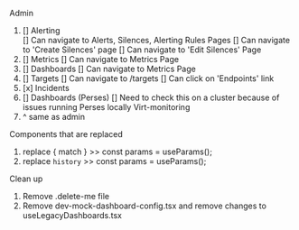 Admin 
1. [] Alerting  
    [] Can navigate to Alerts, Silences, Alerting Rules Pages
    [] Can navigate to 'Create Silences' page 
    [] Can navigate to 'Edit Silences' Page 
2. [] Metrics 
    [] Can navigate to Metrics Page 
3. [] Dashboards
    [] Can navigate to Metrics Page 
4. [] Targets
    [] Can navigate to /targets 
    [] Can click on 'Endpoints' link 
5. [x] Incidents 
6. [] Dashboards (Perses)
    [] Need to check this on a cluster because of issues running Perses locally 
Virt-monitoring 
1. ^ same as admin 






Components that are replaced 
1. replace { match }  >> const params = useParams(); 
2. replace `history` >>  const params = useParams();




Clean up 
1. Remove .delete-me file 
2. Remove dev-mock-dashboard-config.tsx and remove changes to useLegacyDashboards.tsx 